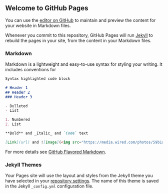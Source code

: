 ## Welcome to GitHub Pages

You can use the [editor on GitHub](https://github.com/raghavnitw/raghavnitw.github.io/edit/master/README.md) to maintain and preview the content for your website in Markdown files.

Whenever you commit to this repository, GitHub Pages will run [Jekyll](https://jekyllrb.com/) to rebuild the pages in your site, from the content in your Markdown files.

### Markdown

Markdown is a lightweight and easy-to-use syntax for styling your writing. It includes conventions for

```markdown
Syntax highlighted code block

# Header 1
## Header 2
### Header 3

- Bulleted
- List

1. Numbered
2. List

**Bold** and _Italic_ and `Code` text

[Link](url) and ![Image](<img src="https://media.wired.com/photos/59b1a378a0df4b47dcf7ccb0/master/w_2400,c_limit/LamborghiniRoadsterTA.jpg" srcset="https://media.wired.com/photos/59b1a378a0df4b47dcf7ccb0/master/w_220,c_limit/LamborghiniRoadsterTA.jpg 220w, https://media.wired.com/photos/59b1a378a0df4b47dcf7ccb0/master/w_275,c_limit/LamborghiniRoadsterTA.jpg 275w, https://media.wired.com/photos/59b1a378a0df4b47dcf7ccb0/master/w_314,c_limit/LamborghiniRoadsterTA.jpg 314w, https://media.wired.com/photos/59b1a378a0df4b47dcf7ccb0/master/w_440,c_limit/LamborghiniRoadsterTA.jpg 440w, https://media.wired.com/photos/59b1a378a0df4b47dcf7ccb0/master/w_550,c_limit/LamborghiniRoadsterTA.jpg 550w, https://media.wired.com/photos/59b1a378a0df4b47dcf7ccb0/master/w_582,c_limit/LamborghiniRoadsterTA.jpg 582w, https://media.wired.com/photos/59b1a378a0df4b47dcf7ccb0/master/w_628,c_limit/LamborghiniRoadsterTA.jpg 628w, https://media.wired.com/photos/59b1a378a0df4b47dcf7ccb0/master/w_660,c_limit/LamborghiniRoadsterTA.jpg 660w, https://media.wired.com/photos/59b1a378a0df4b47dcf7ccb0/master/w_799,c_limit/LamborghiniRoadsterTA.jpg 799w, https://media.wired.com/photos/59b1a378a0df4b47dcf7ccb0/master/w_825,c_limit/LamborghiniRoadsterTA.jpg 825w, https://media.wired.com/photos/59b1a378a0df4b47dcf7ccb0/master/w_942,c_limit/LamborghiniRoadsterTA.jpg 942w, https://media.wired.com/photos/59b1a378a0df4b47dcf7ccb0/master/w_1164,c_limit/LamborghiniRoadsterTA.jpg 1164w, https://media.wired.com/photos/59b1a378a0df4b47dcf7ccb0/master/w_1598,c_limit/LamborghiniRoadsterTA.jpg 1598w, https://media.wired.com/photos/59b1a378a0df4b47dcf7ccb0/master/w_1746,c_limit/LamborghiniRoadsterTA.jpg 1746w, https://media.wired.com/photos/59b1a378a0df4b47dcf7ccb0/master/w_2397,c_limit/LamborghiniRoadsterTA.jpg 2397w, https://media.wired.com/photos/59b1a378a0df4b47dcf7ccb0/master/w_2400,c_limit/LamborghiniRoadsterTA.jpg 2400w" sizes="(max-width: 599px) calc(100vw - (20px * 2)), (max-width: 899px) calc(100vw - (50px * 2)), (max-width: 1231px) calc(100vw - (50px * 2) - 100px - (50px * 2) - 300px), 582px">)

```

For more details see [GitHub Flavored Markdown](https://guides.github.com/features/mastering-markdown/).

### Jekyll Themes

Your Pages site will use the layout and styles from the Jekyll theme you have selected in your [repository settings](https://github.com/raghavnitw/raghavnitw.github.io/settings). The name of this theme is saved in the Jekyll `_config.yml` configuration file.

